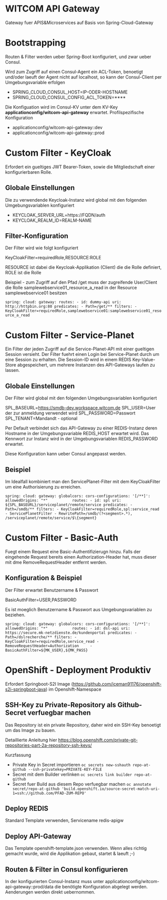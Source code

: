 WITCOM API Gateway
===============
Gateway fuer APIS&Microservices auf Basis von Spring-Cloud-Gateway

# Bootstrapping
Routen & Filter werden ueber Spring-Boot konfiguriert, und zwar ueber Consul.

Wird zum Zugriff auf einen Consul-Agent ein ACL-Token, benoetigt und/oder laeuft der Agent nicht auf localhost,
so kann der Consul-Client per Umgebungsvariable erfolgen

* SPRING_CLOUD_CONSUL_HOST=IP-ODER-HOSTNAME
* SPRING_CLOUD_CONSUL_CONFIG_ACL_TOKEN=****

Die Konfiguation wird im Consul-KV unter dem KV-Key **applicationconfig/witcom-api-gateway** erwartet.
Profilspezifische Konfiguration 

* applicationconfig/witcom-api-gateway::dev
* applicationconfig/witcom-api-gateway::prod

# Custom Filter - KeyCloak

Erfordert ein gueltiges JWT Bearer-Token, sowie die Mitgliedschaft einer konfigurierbaren Rolle.

## Globale Einstellungen
Die zu verwendende Keycloak-Instanz wird global mit den folgenden Umgebungsvariablen konfiguriert

* KEYCLOAK_SERVER_URL=https://FQDN/auth
* KEYCLOAK_REALM_ID=REALM-NAME

## Filter-Konfiguration
Der Filter wird wie folgt konfiguriert

KeyCloakFilter=requiredRole,RESOURCE:ROLE

RESOURCE ist dabei die Keycloak-Applikation (Client) die die Rolle definiert, ROLE ist die Rolle

Beispiel - zum Zugriff auf den Pfad /get muss der zugreifende User/Client die Rolle
samplewebservice01_resource_a_read in der Resource samplewebservice01 besitzen

`
spring:
  cloud:
   gateway:
     routes:
      - id: dummy-api
        uri: http://httpbin.org:80
        predicates:
         - Path=/get/**
        filters:
           - KeyCloakFilter=requiredRole,samplewebservice01:samplewebservice01_resource_a_read
`

# Custom Filter - Service-Planet
Ein Filter der jeden Zugriff auf die Service-Planet-API mit einer gueltigen Session versieht.
Der Filter fuehrt einen Login bei Service-Planet durch um eine Session zu erhalten. Die Session-ID
wird in einem REDIS Key-Value-Store abgespeichert, um mehrere Instanzen des API-Gateways laufen zu lassen.

## Globale Einstellungen
Der Filter wird global mit den folgenden Umgebungsvariablen konfiguriert

SPL_BASEURL=https://smdb-dev.workspace.witcom.de
SPL_USER=User der zur anmeldung verwendet wird
SPL_PASSWORD=Passwort
SPL_TENANT=Mandandt - optional

Per Default verbindet sich das API-Gateway zu einer REDIS-Instanz deren Hostname in der Umgebungsvariable REDIS_HOST erwartet wird. Das Kennwort zur Instanz wird
in der Umgebungsvariablen REDIS_PASSWORD erwartet.

Diese Konfiguration kann ueber Consul angepasst werden.

## Beispiel
Im Idealfall kombiniert man den ServicePlanet-Filter mit dem KeyCloakFilter um eine Authorisierung zu erreichen.

`
spring:
  cloud:
   gateway:
    globalcors:
      cors-configurations:
        '[/**]':
         allowedOrigins: "*"          
    routes:
      - id: spl
        uri: ${SPL_BASEURL}/serviceplanet/remote/service
        predicates:
         - Path=/smdb/**
        filters:
         - KeyCloakFilter=requiredRole,spl:service_read
         - ServicePlanetFilter
         - RewritePath=/smdb/(?<segment>.*), /serviceplanet/remote/service/$\{segment}
`

# Custom Filter - Basic-Auth
Fuegt einem Request eine Basic-Authentifizierugn hinzu. Falls der eingehende Request bereits einen Authorization-Header hat,
muss dieser mit dme RemoveRequestHeader entfernt werden.

## Konfiguration & Beispiel
Der Filter erwartet Benutzername & Passwort

BasicAuthFilter=USER,PASSWORD

Es ist moeglich Benutzername & Passwort aus Umgebungsvariablen zu beziehen.

`
spring:
  cloud:
   gateway:
    globalcors:
      cors-configurations:
        '[/**]':
         allowedOrigins: "*"          
    routes:
      - id: dsl-api
        uri: https://secure.mk-netzdienste.de/kundenportal
        predicates:
         - Path=/dslrecherche/**
        filters:
          - KeyCloakFilter=requiredRole,service_read
          - RemoveRequestHeader=Authorization    
          - BasicAuthFilter=${MK_USER},${MK_PASS}
`

# OpenShift - Deployment Produktiv

Erfordert Springboot-S2I Image (https://github.com/iceman91176/openshift-s2i-springboot-java) im Openshift-Namespace

## SSH-Key zu Private-Repository als Github-Secret verfuegbar machen
Das Repository ist ein private Repository, daher wird ein SSH-Key benoetigt um das Image zu bauen.

Detaillierte Anleitung hier https://blog.openshift.com/private-git-repositories-part-2a-repository-ssh-keys/

Kurzfassung

* Private Key in Secret importieren `oc secrets new-sshauth repo-at-github --ssh-privatekey=PRIVATE-KEY-FILE`
* Secret mit dem Builder verlinken `oc secrets link builder repo-at-github`
* Secret fuer Build aus diesem Repo verfuegbar machen `oc annotate secret/repo-at-github 'build.openshift.io/source-secret-match-uri-1=ssh://github.com/PFAD-ZUM-REPO'`

## Deploy REDIS
Standard Template verwenden, Servicename redis-apigw

## Deploy API-Gateway
Das Template openshift-template.json verwenden. 
Wenn alles richtig gemacht wurde, wird die Applikation gebaut, startet & laeuft ;-)

## Routen & Filter in Consul konfigurieren
In der konfigurierten Consul-Instanz muss unter applicationconfig/witcom-api-gateway::prod/data die benötigte Konfiguration 
abgelegt werden. Aenderungen werden direkt uebernommen.








